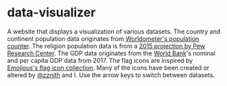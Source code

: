 # data-visualizer

A website that displays a visualization of various datasets. The country and continent population data originates from [Worldometer's population counter](https://www.worldometers.info/world-population). The religion population data is from a [2015 projection by Pew Research Center](https://www.pewforum.org/2017/04/05/the-changing-global-religious-landscape). The GDP data originates from the [World Bank](https://data.worldbank.org)'s nominal and per capita GDP data from 2017. The flag icons are inspired by [Emojious's flag icon collection](https://www.iconfinder.com/iconsets/flags-37). Many of the icons have been created or altered by [@zznith](https://github.com/zznith) and I. Use the arrow keys to switch between datasets.
